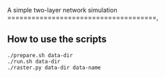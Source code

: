 A simple two-layer network simulation
=====================================,


How to use the scripts
----------------------

    ./prepare.sh data-dir
    ./run.sh data-dir
    ./raster.py data-dir data-name


